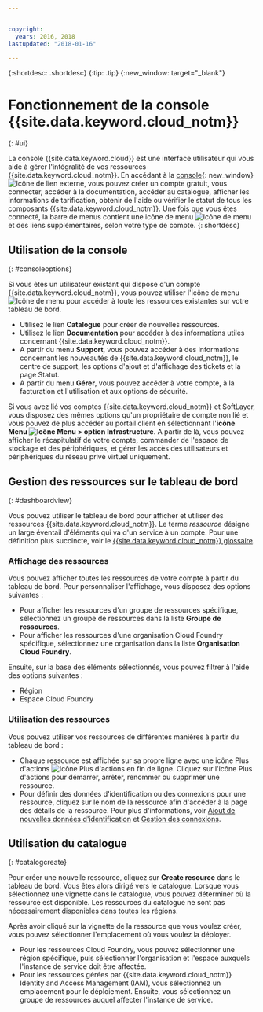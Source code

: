 ```yaml
---


copyright:
  years: 2016, 2018
lastupdated: "2018-01-16"

---
```


{:shortdesc: .shortdesc}
{:tip: .tip}
{:new_window: target="_blank"}

# Fonctionnement de la console {{site.data.keyword.cloud_notm}}
{: #ui}

La console {{site.data.keyword.cloud}} est une interface utilisateur qui vous aide à gérer l'intégralité de vos ressources {{site.data.keyword.cloud_notm}}. En accédant à la [console](https://console.bluemix.net){: new_window} ![Icône de lien externe](../icons/launch-glyph.svg "Icône de lien externe"), vous pouvez créer un compte gratuit, vous connecter, accéder à la documentation, accéder au catalogue, afficher les informations de tarification, obtenir de l'aide ou vérifier le statut de tous les composants {{site.data.keyword.cloud_notm}}. Une fois que vous êtes connecté, la barre de menus contient une icône de menu ![Icône de menu](../icons/icon_hamburger.svg) et des liens supplémentaires, selon votre type de compte.
{: shortdesc}

## Utilisation de la console
{: #consoleoptions}

Si vous êtes un utilisateur existant qui dispose d'un compte {{site.data.keyword.cloud_notm}}, vous pouvez utiliser l'icône de menu ![Icône de menu](../icons/icon_hamburger.svg) pour accéder à toute les ressources existantes sur votre tableau de bord.
  * Utilisez le lien **Catalogue** pour créer de nouvelles ressources.
  * Utilisez le lien **Documentation** pour accéder à des informations utiles concernant {{site.data.keyword.cloud_notm}}.
  * A partir du menu **Support**, vous pouvez accéder à des informations concernant les nouveautés de {{site.data.keyword.cloud_notm}}, le centre de support, les options d'ajout et d'affichage des tickets et la page Statut.
  * A partir du menu **Gérer**, vous pouvez accéder à votre compte, à la facturation et l'utilisation et aux options de sécurité.

Si vous avez lié vos comptes {{site.data.keyword.cloud_notm}} et SoftLayer,  vous disposez des mêmes options qu'un propriétaire de compte non lié et vous pouvez de plus accéder au portail client en sélectionnant l'**icône Menu  ![Icône Menu](../icons/icon_hamburger.svg)  > option Infrastructure**. A partir de là, vous pouvez afficher le récapitulatif de votre compte, commander de l'espace de stockage et des périphériques, et gérer les accès des utilisateurs et périphériques du réseau privé virtuel uniquement.

## Gestion des ressources sur le tableau de bord
{: #dashboardview}

Vous pouvez utiliser le tableau de bord pour afficher et utiliser des ressources {{site.data.keyword.cloud_notm}}. Le terme *ressource* désigne un large éventail d'éléments qui va d'un service à un compte. Pour une définition plus succincte, voir le [{{site.data.keyword.cloud_notm}} glossaire](/docs/overview/glossary/index.html#glossr).

### Affichage des ressources

Vous pouvez afficher toutes les ressources de votre compte à partir du tableau de bord. Pour personnaliser l'affichage, vous disposez des options suivantes :

  * Pour afficher les ressources d'un groupe de ressources spécifique, sélectionnez un groupe de ressources dans la liste **Groupe de ressources**.
  * Pour afficher les ressources d'une organisation Cloud Foundry spécifique, sélectionnez une organisation dans la liste **Organisation Cloud Foundry**.

Ensuite, sur la base des éléments sélectionnés, vous pouvez filtrer à l'aide des options suivantes :

  * Région
  * Espace Cloud Foundry

### Utilisation des ressources

Vous pouvez utiliser vos ressources de différentes manières à partir du tableau de bord :

  * Chaque ressource est affichée sur sa propre ligne avec une icône Plus d'actions ![Icône Plus d'actions](../icons/overflow-menu.svg) en fin de ligne. Cliquez sur l'icône Plus d'actions pour démarrer, arrêter, renommer ou supprimer une ressource.
  * Pour définir des données d'identification ou des connexions pour une ressource, cliquez sur le nom de la ressource afin d'accéder à la page des détails de la ressource. Pour plus d'informations, voir [Ajout de nouvelles données d'identification](/docs/services/service_credentials.html) et [Gestion des connexions](/docs/cfapps/connecting_apps.html#connect_app).

## Utilisation du catalogue
{: #catalogcreate}

Pour créer une nouvelle ressource, cliquez sur **Create resource** dans le tableau de bord. Vous êtes alors dirigé vers le catalogue. Lorsque vous sélectionnez une vignette dans le catalogue, vous pouvez déterminer où la ressource est disponible. Les ressources du catalogue ne sont pas nécessairement disponibles dans toutes les régions.

Après avoir cliqué sur la vignette de la ressource que vous voulez créer, vous pouvez sélectionner l'emplacement où vous voulez la déployer.

  * Pour les ressources Cloud Foundry, vous pouvez sélectionner une région spécifique, puis sélectionner l'organisation et l'espace auxquels l'instance de service doit être affectée.
  * Pour les ressources gérées par {{site.data.keyword.cloud_notm}} Identity and Access Management (IAM), vous sélectionnez un emplacement pour le déploiement. Ensuite, vous sélectionnez un groupe de ressources auquel affecter l'instance de service.

